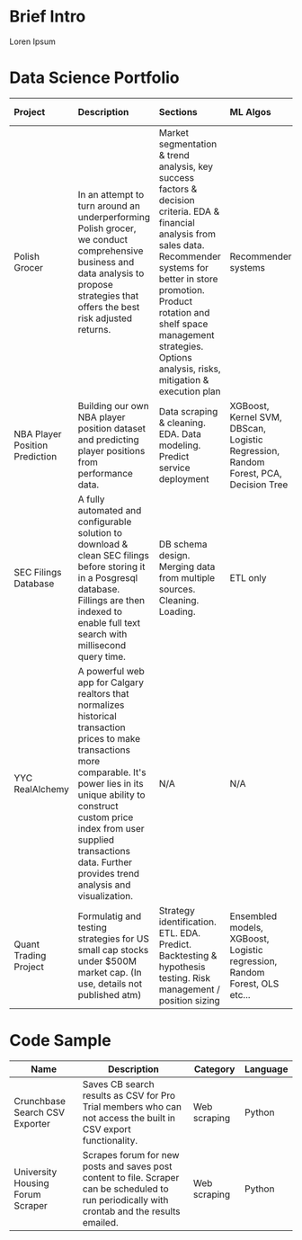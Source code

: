 Brief Intro
=====================
Loren Ipsum

Data Science Portfolio
=====================
|Project|Description|Sections|ML Algos|Tech & Testing|
|:------|:----------|:-------|:-------|:-----------|
|Polish Grocer|In an attempt to turn around an underperforming Polish grocer, we conduct comprehensive business and data analysis to propose strategies that offers the best risk adjusted returns.|Market segmentation & trend analysis, key success factors & decision criteria. EDA & financial analysis from sales data. Recommender systems for better in store promotion. Product rotation and shelf space management strategies. Options analysis, risks, mitigation & execution plan|Recommender systems|Pandas, Docker, Flask, Bash etc...|
|NBA Player Position Prediction|Building our own NBA player position dataset and predicting player positions from performance data.|Data scraping & cleaning. EDA. Data modeling. Predict service deployment|XGBoost, Kernel SVM, DBScan, Logistic Regression, Random Forest, PCA, Decision Tree|Unit testing. Pandas, Plotly, SQLAlchemy, Docker.|
|SEC Filings Database|A fully automated and configurable solution to download & clean SEC filings before storing it in a Posgresql database. Fillings are then indexed to enable full text search with millisecond query time.|DB schema design. Merging data from multiple sources. Cleaning. Loading.|ETL only|PostgreSQL, SQLAlchemy, Docker, Pandas|
|YYC RealAlchemy|A powerful web app for Calgary realtors that normalizes historical transaction prices to make transactions more comparable. It's power lies in its unique ability to construct custom price index from user supplied transactions data. Further provides trend analysis and visualization.|N/A|N/A|HTML/CSS/JS, Flask, Plotly.js, Heroku, Google Maps JS API, Pandas|
|Quant Trading Project|Formulatig and testing strategies for US small cap stocks under $500M market cap. (In use, details not published atm)|Strategy identification. ETL. EDA. Predict. Backtesting & hypothesis testing. Risk management / position sizing|Ensembled models, XGBoost, Logistic regression, Random Forest, OLS etc...|Linux, PostgreSQL, SQLAlchemy, Pandas|


Code Sample
=====================
|Name|Description|Category|Language|
|-------|-----------|--------|-----|
|Crunchbase Search CSV Exporter|Saves CB search results as CSV for Pro Trial members who can not access the built in CSV export functionality.|Web scraping|Python|
|University Housing Forum Scraper|Scrapes forum for new posts and saves post content to file. Scraper can be scheduled to run periodically with crontab and the results emailed.|Web scraping|Python|
